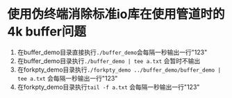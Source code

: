 # 使用伪终端消除标准io库在使用管道时的4k buffer问题

1. 在buffer_demo目录直接执行`./buffer_demo`会每隔一秒输出一行"123"
2. 在buffer_demo目录执行`./buffer_demo | tee a.txt` 会暂时不输出
3. 在forkpty_demo目录执行`./forkpty_demo ../buffer_demo/buffer_demo | tee a.txt` 会每隔一秒输出一行"123"
4. 在forkpty_demo目录执行`tail -f a.txt` 会每隔一秒输出一行"123"
